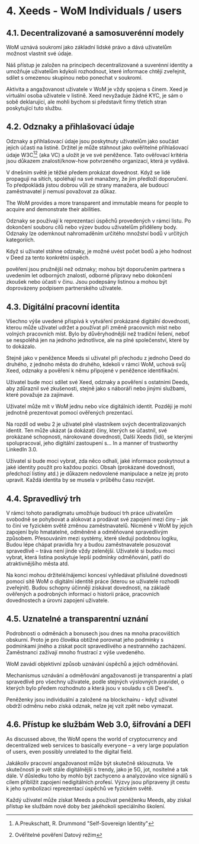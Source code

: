 # 4. Xeeds - WoM Individuals / users

## 4.1. Decentralizované a samosuverénní modely

WoM uznává soukromí jako základní lidské právo a dává uživatelům možnost vlastnit své údaje.

Náš přístup je založen na principech decentralizované a suverénní identity a umožňuje uživatelům kdykoli rozhodnout, které informace chtějí zveřejnit, sdílet s omezenou skupinou nebo ponechat v soukromí.

Aktivita a angažovanost uživatele v WoM je vždy spojena s činem. Xeed je virtuální osoba uživatele v listině. Xeed nevyžaduje žádné KYC, je sám o sobě deklarující, ale mohli bychom si představit firmy třetích stran poskytující tuto službu.

## 4.2. Odznaky a přihlašovací údaje

Odznaky a přihlašovací údaje jsou poskytnuty uživatelům jako součást jejich účasti na listině. Držitel je může stáhnout jako ověřitelné přihlašovací údaje W3C[^7][^8] (aka VC) a uložit je ve své peněžence. Tato ověřovací kritéria jsou důkazem znalostí/know-how potvrzeného organizací, která je vydává.

V dnešním světě je těžké předem prokázat dovednost. Když se lidé propagují na sítích, spoléhají na své manažery, že jim předloží doporučení. To předpokládá jistou dobrou vůli ze strany manažera, ale budoucí zaměstnavatel ji nemusí považovat za důkaz.

The WoM provides a more transparent and immutable means for people to acquire and demonstrate their abilities.

Odznaky se používají k reprezentaci úspěchů provedených v rámci listu. Po dokončení souboru cílů nebo výzev budou uživatelům přiděleny body. Odznaky lze odemknout nahromaděním určitého množství bodů v určitých kategoriích.

Když si uživatel stáhne odznaky, je možné uvést počet bodů a jeho hodnost v Deed za tento konkrétní úspěch.

pověření jsou pružnější než odznaky; mohou být doporučením partnera s uvedením let odborných znalostí, odborné přípravy nebo dokončení zkoušek nebo účasti v činu. Jsou podepsány listinou a mohou být doprovázeny podpisem partnerského uživatele.

## 4.3. Digitální pracovní identita

Všechno výše uvedené přispívá k vytváření prokázané digitální dovednosti, kterou může uživatel udržet a používat při změně pracovních míst nebo volných pracovních míst. Bylo by důvěryhodnější než tradiční řešení, neboť se nespoléhá jen na jednoho jednotlivce, ale na plné společenství, které by to dokázalo.

Stejně jako v peněžence Meeds si uživatel při přechodu z jednoho Deed do druhého, z jednoho města do druhého, kdekoli v rámci WoM, uchová svůj Xeed, odznaky a pověření k němu připojené v peněžence identifikační.

Uživatel bude moci sdílet své Xeed, odznaky a pověření s ostatními Deeds, aby zdůraznil své zkušenosti, stejně jako s náboráři nebo jinými službami, které považuje za zajímavé.

Uživatel může mít v WoM jednu nebo více digitálních identit. Později je mohl jednotně prezentovat pomocí ověřených prezentací.

Na rozdíl od webu 2 je uživatel plně vlastníkem svých decentralizovaných identit. Ten může ukázat (a dokázat) činy, kterých se účastnil, své prokázané schopnosti, nárokované dovednosti, Další Xeeds (lidi), se kterými spolupracoval, jeho digitální zastoupení s... In a manner of trustworthy LinkedIn 3.0.

Uživatel si bude moci vybrat, zda něco odhalí, jaké informace poskytnout a jaké identity použít pro každou pozici. Obsah (prokázané dovednosti, předchozí listiny atd.) je důkazem nedovolené manipulace a nelze jej proto upravit. Každá identita by se musela v průběhu času rozvíjet.

## 4.4. Spravedlivý trh

V rámci tohoto paradigmatu umožňuje budoucí trh práce uživatelům svobodně se pohybovat a alokovat a prodávat své zapojení mezi činy – jak to činí ve fyzickém světě změnou zaměstnavatelů. Nicméně v WoM by jejich zapojení bylo hmatatelné, odměněné a odměňované spravedlivým způsobem. Přesouváním mezi systémy, které sledují podobnou logiku, Budou lépe chápat pravidla hry a budou zaměstnavatele posuzovat spravedlivě – tráva není jinde vždy zelenější. Uživatelé si budou moci vybrat, která listina poskytuje lepší podmínky odměňování, patří do atraktivnějšího města atd.

Na konci mohou držitelé/nájemci koncesí vyhledávat příslušné dovednosti pomocí sítě WoM o digitální identitě práce (kterou se uživatelé rozhodli zveřejnit). Budou schopny účinněji získávat dovednosti, na základě ověřených a podrobných informací o historii práce, pracovních dovednostech a úrovni zapojení uživatele.

## 4.5. Uznatelné a transparentní uznání

Podrobnosti o odměnách a bonusech jsou dnes na mnoha pracovištích obskurní. Proto je pro člověka obtížné porovnat jeho podmínky s podmínkami jiného a získat pocit spravedlivého a nestranného zacházení. Zaměstnanci zažívají mnoho frustrací z výše uvedeného.

WoM zavádí objektivní způsob uznávání úspěchů a jejich odměňování.

Mechanismus uznávání a odměňování angažovanosti je transparentní a platí spravedlivě pro všechny uživatele, podle stejných výslovných pravidel, o kterých bylo předem rozhodnuto a která jsou v souladu s cíli Deed's.

Peněženky jsou individuální a založené na blockchainu - když uživatel obdrží odměnu nebo získá odznak, nelze jej vzít zpět nebo vymazat.

## 4.6. Přístup ke službám Web 3.0, šifrování a DEFI

As discussed above, the WoM opens the world of cryptocurrency and decentralized web services to basically everyone – a very large population of users, even possibly unrelated to the digital field.

Jakákoliv pracovní angažovanost může být skutečně sklouznuta. Ve skutečnosti je svět stále digitálnější s trendy, jako je 5G, jot, nositelné a tak dále. V důsledku toho by mohlo být zachyceno a analyzováno více signálů s cílem přiblížit zapojení nedigitálních profesí. Výzvy jsou připraveny jít cestu k jeho symbolizaci reprezentací úspěchů ve fyzickém světě.

Každý uživatel může získat Meeds a používat peněženku Meeds, aby získal přístup ke službám nové doby bez jakéhokoli speciálního školení.

[^7]: A.Preukschatt, R. Drummond "Self-Sovereign Identity"
[^8]: Ověřitelné pověření Datový režim
